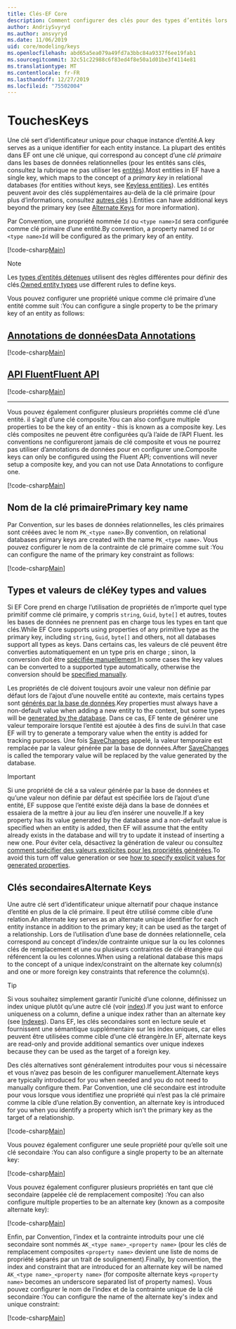 ```yaml
---
title: Clés-EF Core
description: Comment configurer des clés pour des types d’entités lors de l’utilisation de Entity Framework Core
author: AndriySvyryd
ms.author: ansvyryd
ms.date: 11/06/2019
uid: core/modeling/keys
ms.openlocfilehash: abd65a5ea079a49fd7a3bbc84a9337f6ee19fab1
ms.sourcegitcommit: 32c51c22988c6f83ed4f8e50a1d01be3f4114e81
ms.translationtype: MT
ms.contentlocale: fr-FR
ms.lasthandoff: 12/27/2019
ms.locfileid: "75502004"
---
```

# <a name="keys"></a><span data-ttu-id="2f212-103">Touches</span><span class="sxs-lookup"><span data-stu-id="2f212-103">Keys</span></span>

<span data-ttu-id="2f212-104">Une clé sert d’identificateur unique pour chaque instance d’entité.</span><span class="sxs-lookup"><span data-stu-id="2f212-104">A key serves as a unique identifier for each entity instance.</span></span> <span data-ttu-id="2f212-105">La plupart des entités dans EF ont une clé unique, qui correspond au concept d’une *clé primaire* dans les bases de données relationnelles (pour les entités sans clés, consultez la rubrique ne pas utiliser les [entités](xref:core/modeling/keyless-entity-types)).</span><span class="sxs-lookup"><span data-stu-id="2f212-105">Most entities in EF have a single key, which maps to the concept of a *primary key* in relational databases (for entities without keys, see [Keyless entities](xref:core/modeling/keyless-entity-types)).</span></span> <span data-ttu-id="2f212-106">Les entités peuvent avoir des clés supplémentaires au-delà de la clé primaire (pour plus d’informations, consultez [autres clés](#alternate-keys) ).</span><span class="sxs-lookup"><span data-stu-id="2f212-106">Entities can have additional keys beyond the primary key (see [Alternate Keys](#alternate-keys) for more information).</span></span>

<span data-ttu-id="2f212-107">Par Convention, une propriété nommée `Id` ou `<type name>Id` sera configurée comme clé primaire d’une entité.</span><span class="sxs-lookup"><span data-stu-id="2f212-107">By convention, a property named `Id` or `<type name>Id` will be configured as the primary key of an entity.</span></span>

[!code-csharp[Main](../../../samples/core/Modeling/Conventions/KeyId.cs?name=KeyId&highlight=3,11)]

> [!NOTE]
> <span data-ttu-id="2f212-108">Les [types d’entités détenues](xref:core/modeling/owned-entities) utilisent des règles différentes pour définir des clés.</span><span class="sxs-lookup"><span data-stu-id="2f212-108">[Owned entity types](xref:core/modeling/owned-entities) use different rules to define keys.</span></span>

<span data-ttu-id="2f212-109">Vous pouvez configurer une propriété unique comme clé primaire d’une entité comme suit :</span><span class="sxs-lookup"><span data-stu-id="2f212-109">You can configure a single property to be the primary key of an entity as follows:</span></span>

## <a name="data-annotationstabdata-annotations"></a>[<span data-ttu-id="2f212-110">Annotations de données</span><span class="sxs-lookup"><span data-stu-id="2f212-110">Data Annotations</span></span>](#tab/data-annotations)

[!code-csharp[Main](../../../samples/core/Modeling/DataAnnotations/KeySingle.cs?name=KeySingle&highlight=3)]

## <a name="fluent-apitabfluent-api"></a>[<span data-ttu-id="2f212-111">API Fluent</span><span class="sxs-lookup"><span data-stu-id="2f212-111">Fluent API</span></span>](#tab/fluent-api)

[!code-csharp[Main](../../../samples/core/Modeling/FluentAPI/KeySingle.cs?name=KeySingle&highlight=4)]

***

<span data-ttu-id="2f212-112">Vous pouvez également configurer plusieurs propriétés comme clé d’une entité. il s’agit d’une clé composite.</span><span class="sxs-lookup"><span data-stu-id="2f212-112">You can also configure multiple properties to be the key of an entity - this is known as a composite key.</span></span> <span data-ttu-id="2f212-113">Les clés composites ne peuvent être configurées qu’à l’aide de l’API Fluent. les conventions ne configureront jamais de clé composite et vous ne pourrez pas utiliser d’annotations de données pour en configurer une.</span><span class="sxs-lookup"><span data-stu-id="2f212-113">Composite keys can only be configured using the Fluent API; conventions will never setup a composite key, and you can not use Data Annotations to configure one.</span></span>

[!code-csharp[Main](../../../samples/core/Modeling/FluentAPI/KeyComposite.cs?name=KeyComposite&highlight=4)]

## <a name="primary-key-name"></a><span data-ttu-id="2f212-114">Nom de la clé primaire</span><span class="sxs-lookup"><span data-stu-id="2f212-114">Primary key name</span></span>

<span data-ttu-id="2f212-115">Par Convention, sur les bases de données relationnelles, les clés primaires sont créées avec le nom `PK_<type name>`.</span><span class="sxs-lookup"><span data-stu-id="2f212-115">By convention, on relational databases primary keys are created with the name `PK_<type name>`.</span></span> <span data-ttu-id="2f212-116">Vous pouvez configurer le nom de la contrainte de clé primaire comme suit :</span><span class="sxs-lookup"><span data-stu-id="2f212-116">You can configure the name of the primary key constraint as follows:</span></span>

[!code-csharp[Main](../../../samples/core/Modeling/FluentAPI/KeyName.cs?name=KeyName&highlight=5)]

## <a name="key-types-and-values"></a><span data-ttu-id="2f212-117">Types et valeurs de clé</span><span class="sxs-lookup"><span data-stu-id="2f212-117">Key types and values</span></span>

<span data-ttu-id="2f212-118">Si EF Core prend en charge l’utilisation de propriétés de n’importe quel type primitif comme clé primaire, y compris `string`, `Guid`, `byte[]` et autres, toutes les bases de données ne prennent pas en charge tous les types en tant que clés.</span><span class="sxs-lookup"><span data-stu-id="2f212-118">While EF Core supports using properties of any primitive type as the primary key, including `string`, `Guid`, `byte[]` and others, not all databases support all types as keys.</span></span> <span data-ttu-id="2f212-119">Dans certains cas, les valeurs de clé peuvent être converties automatiquement en un type pris en charge ; sinon, la conversion doit être [spécifiée manuellement](xref:core/modeling/value-conversions).</span><span class="sxs-lookup"><span data-stu-id="2f212-119">In some cases the key values can be converted to a supported type automatically, otherwise the conversion should be [specified manually](xref:core/modeling/value-conversions).</span></span>

<span data-ttu-id="2f212-120">Les propriétés de clé doivent toujours avoir une valeur non définie par défaut lors de l’ajout d’une nouvelle entité au contexte, mais certains types sont [générés par la base de données](xref:core/modeling/generated-properties).</span><span class="sxs-lookup"><span data-stu-id="2f212-120">Key properties must always have a non-default value when adding a new entity to the context, but some types will be [generated by the database](xref:core/modeling/generated-properties).</span></span> <span data-ttu-id="2f212-121">Dans ce cas, EF tente de générer une valeur temporaire lorsque l’entité est ajoutée à des fins de suivi.</span><span class="sxs-lookup"><span data-stu-id="2f212-121">In that case EF will try to generate a temporary value when the entity is added for tracking purposes.</span></span> <span data-ttu-id="2f212-122">Une fois [SaveChanges](/dotnet/api/Microsoft.EntityFrameworkCore.DbContext.SaveChanges) appelé, la valeur temporaire est remplacée par la valeur générée par la base de données.</span><span class="sxs-lookup"><span data-stu-id="2f212-122">After [SaveChanges](/dotnet/api/Microsoft.EntityFrameworkCore.DbContext.SaveChanges) is called the temporary value will be replaced by the value generated by the database.</span></span>

> [!Important]
> <span data-ttu-id="2f212-123">Si une propriété de clé a sa valeur générée par la base de données et qu’une valeur non définie par défaut est spécifiée lors de l’ajout d’une entité, EF suppose que l’entité existe déjà dans la base de données et essaiera de la mettre à jour au lieu d’en insérer une nouvelle.</span><span class="sxs-lookup"><span data-stu-id="2f212-123">If a key property has its value generated by the database and a non-default value is specified when an entity is added, then EF will assume that the entity already exists in the database and will try to update it instead of inserting a new one.</span></span> <span data-ttu-id="2f212-124">Pour éviter cela, désactivez la génération de valeur ou consultez [comment spécifier des valeurs explicites pour les propriétés générées](../saving/explicit-values-generated-properties.md).</span><span class="sxs-lookup"><span data-stu-id="2f212-124">To avoid this turn off value generation or see [how to specify explicit values for generated properties](../saving/explicit-values-generated-properties.md).</span></span>

## <a name="alternate-keys"></a><span data-ttu-id="2f212-125">Clés secondaires</span><span class="sxs-lookup"><span data-stu-id="2f212-125">Alternate Keys</span></span>

<span data-ttu-id="2f212-126">Une autre clé sert d’identificateur unique alternatif pour chaque instance d’entité en plus de la clé primaire. Il peut être utilisé comme cible d’une relation.</span><span class="sxs-lookup"><span data-stu-id="2f212-126">An alternate key serves as an alternate unique identifier for each entity instance in addition to the primary key; it can be used as the target of a relationship.</span></span> <span data-ttu-id="2f212-127">Lors de l’utilisation d’une base de données relationnelle, cela correspond au concept d’index/de contrainte unique sur la ou les colonnes clés de remplacement et une ou plusieurs contraintes de clé étrangère qui référencent la ou les colonnes.</span><span class="sxs-lookup"><span data-stu-id="2f212-127">When using a relational database this maps to the concept of a unique index/constraint on the alternate key column(s) and one or more foreign key constraints that reference the column(s).</span></span>

> [!TIP]
> <span data-ttu-id="2f212-128">Si vous souhaitez simplement garantir l’unicité d’une colonne, définissez un index unique plutôt qu’une autre clé (voir [index](indexes.md)).</span><span class="sxs-lookup"><span data-stu-id="2f212-128">If you just want to enforce uniqueness on a column, define a unique index rather than an alternate key (see [Indexes](indexes.md)).</span></span> <span data-ttu-id="2f212-129">Dans EF, les clés secondaires sont en lecture seule et fournissent une sémantique supplémentaire sur les index uniques, car elles peuvent être utilisées comme cible d’une clé étrangère.</span><span class="sxs-lookup"><span data-stu-id="2f212-129">In EF, alternate keys are read-only and provide additional semantics over unique indexes because they can be used as the target of a foreign key.</span></span>

<span data-ttu-id="2f212-130">Des clés alternatives sont généralement introduites pour vous si nécessaire et vous n’avez pas besoin de les configurer manuellement.</span><span class="sxs-lookup"><span data-stu-id="2f212-130">Alternate keys are typically introduced for you when needed and you do not need to manually configure them.</span></span> <span data-ttu-id="2f212-131">Par Convention, une clé secondaire est introduite pour vous lorsque vous identifiez une propriété qui n’est pas la clé primaire comme la cible d’une relation.</span><span class="sxs-lookup"><span data-stu-id="2f212-131">By convention, an alternate key is introduced for you when you identify a property which isn't the primary key as the target of a relationship.</span></span>

[!code-csharp[Main](../../../samples/core/Modeling/Conventions/AlternateKey.cs?name=AlternateKey&highlight=12)]

<span data-ttu-id="2f212-132">Vous pouvez également configurer une seule propriété pour qu’elle soit une clé secondaire :</span><span class="sxs-lookup"><span data-stu-id="2f212-132">You can also configure a single property to be an alternate key:</span></span>

[!code-csharp[Main](../../../samples/core/Modeling/FluentAPI/AlternateKeySingle.cs?name=AlternateKeySingle&highlight=4)]

<span data-ttu-id="2f212-133">Vous pouvez également configurer plusieurs propriétés en tant que clé secondaire (appelée clé de remplacement composite) :</span><span class="sxs-lookup"><span data-stu-id="2f212-133">You can also configure multiple properties to be an alternate key (known as a composite alternate key):</span></span>

[!code-csharp[Main](../../../samples/core/Modeling/FluentAPI/AlternateKeyComposite.cs?name=AlternateKeyComposite&highlight=4)]

<span data-ttu-id="2f212-134">Enfin, par Convention, l’index et la contrainte introduits pour une clé secondaire sont nommés `AK_<type name>_<property name>` (pour les clés de remplacement composites `<property name>` devient une liste de noms de propriété séparés par un trait de soulignement).</span><span class="sxs-lookup"><span data-stu-id="2f212-134">Finally, by convention, the index and constraint that are introduced for an alternate key will be named `AK_<type name>_<property name>` (for composite alternate keys `<property name>` becomes an underscore separated list of property names).</span></span> <span data-ttu-id="2f212-135">Vous pouvez configurer le nom de l’index et de la contrainte unique de la clé secondaire :</span><span class="sxs-lookup"><span data-stu-id="2f212-135">You can configure the name of the alternate key's index and unique constraint:</span></span>

[!code-csharp[Main](../../../samples/core/Modeling/FluentAPI/AlternateKeyName.cs?name=AlternateKeyName&highlight=5)]
